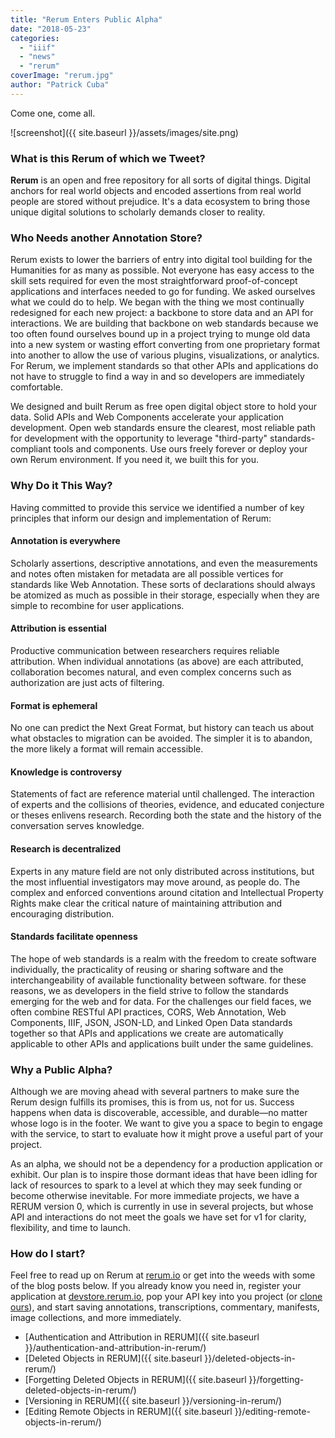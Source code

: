 ```yaml
---
title: "Rerum Enters Public Alpha"
date: "2018-05-23"
categories: 
  - "iiif"
  - "news"
  - "rerum"
coverImage: "rerum.jpg"
author: "Patrick Cuba"
---
```


Come one, come all.

![screenshot]({{ site.baseurl }}/assets/images/site.png)

### What is this Rerum of which we Tweet?

**Rerum** is an open and free repository for all sorts of digital things. Digital anchors for real world objects and encoded assertions from real world people are stored without prejudice. It's a data ecosystem to bring those unique digital solutions to scholarly demands closer to reality.

### Who Needs another Annotation Store?

Rerum exists to lower the barriers of entry into digital tool building for the Humanities for as many as possible. Not everyone has easy access to the skill sets required for even the most straightforward proof-of-concept applications and interfaces needed to go for funding. We asked ourselves what we could do to help. We began with the thing we most continually redesigned for each new project: a backbone to store data and an API for interactions. We are building that backbone on web standards because we too often found ourselves bound up in a project trying to munge old data into a new system or wasting effort converting from one proprietary format into another to allow the use of various plugins, visualizations, or analytics. For Rerum, we implement standards so that other APIs and applications do not have to struggle to find a way in and so developers are immediately comfortable.

We designed and built Rerum as free open digital object store to hold your data. Solid APIs and Web Components accelerate your application development. Open web standards ensure the clearest, most reliable path for development with the opportunity to leverage "third-party" standards-compliant tools and components. Use ours freely forever or deploy your own Rerum environment. If you need it, we built this for you.

### Why Do it This Way?

Having committed to provide this service we identified a number of key principles that inform our design and implementation of Rerum:

#### Annotation is everywhere

Scholarly assertions, descriptive annotations, and even the measurements and notes often mistaken for metadata are all possible vertices for standards like Web Annotation. These sorts of declarations should always be atomized as much as possible in their storage, especially when they are simple to recombine for user applications.

#### Attribution is essential

Productive communication between researchers requires reliable attribution. When individual  annotations (as above) are each attributed, collaboration becomes natural, and even complex concerns such as authorization are just acts of filtering.

#### Format is ephemeral

No one can predict the Next Great Format, but history can teach us about what obstacles to migration can be avoided. The simpler it is to abandon, the more likely a format will remain accessible.

#### Knowledge is controversy

Statements of fact are reference material until challenged. The interaction of experts and the collisions of theories, evidence, and educated conjecture or theses enlivens research. Recording both the state and the history of the conversation serves knowledge.

#### Research is decentralized

Experts in any mature field are not only distributed across institutions, but the most influential investigators may move around, as people do. The complex and enforced conventions around citation and Intellectual Property Rights make clear the critical nature of maintaining attribution and encouraging distribution.

#### Standards facilitate openness

The hope of web standards is a realm with the freedom to create software individually, the practicality of reusing or sharing software and the interchangeability of available functionality between software. for these reasons, we as developers in the field strive to follow the standards emerging for the web and for data. For the challenges our field faces, we often combine RESTful API practices, CORS, Web Annotation, Web Components, IIIF, JSON, JSON\-LD, and Linked Open Data standards together so that APIs and applications we create are automatically applicable to other APIs and applications built under the same guidelines.

### Why a Public Alpha?

Although we are moving ahead with several partners to make sure the Rerum design fulfills its promises, this is from us, not for us. Success happens when data is discoverable, accessible, and durable—no matter whose logo is in the footer. We want to give you a space to begin to engage with the service, to start to evaluate how it might prove a useful part of your project.

As an alpha, we should not be a dependency for a production application or exhibit. Our plan is to inspire those dormant ideas that have been idling for lack of resources to spark to a level at which they may seek funding or become otherwise inevitable. For more immediate projects, we have a RERUM version 0, which is currently in use in several projects, but whose API and interactions do not meet the goals we have set for v1 for clarity, flexibility, and time to launch.

### How do I start?

Feel free to read up on Rerum at [rerum.io](http://rerum.io) or get into the weeds with some of the blog posts below. If you already know you need in, register your application at [devstore.rerum.io](http://devstore.rerum.io/v1/), pop your API key into you project (or [clone ours](https://github.com/CenterForDigitalHumanities/TinyThings)), and start saving annotations, transcriptions, commentary, manifests, image collections, and more immediately.

- [Authentication and Attribution in RERUM]({{ site.baseurl }}/authentication-and-attribution-in-rerum/)
- [Deleted Objects in RERUM]({{ site.baseurl }}/deleted-objects-in-rerum/)
- [Forgetting Deleted Objects in RERUM]({{ site.baseurl }}/forgetting-deleted-objects-in-rerum/)
- [Versioning in RERUM]({{ site.baseurl }}/versioning-in-rerum/)
- [Editing Remote Objects in RERUM]({{ site.baseurl }}/editing-remote-objects-in-rerum/)
